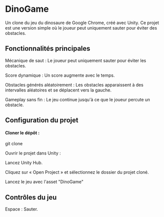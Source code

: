 # DinoGame

Un clone du jeu du dinosaure de Google Chrome, créé avec Unity. Ce projet est une version simple où le joueur peut uniquement sauter pour éviter des obstacles.

## Fonctionnalités principales

Mécanique de saut : Le joueur peut uniquement sauter pour éviter les obstacles.

Score dynamique : Un score augmente avec le temps.

Obstacles générés aléatoirement : Les obstacles apparaissent à des intervalles aléatoires et se déplacent vers la gauche.

Gameplay sans fin : Le jeu continue jusqu'à ce que le joueur percute un obstacle.

## Configuration du projet

#### Cloner le dépôt :

git clone <url-du-depot>

Ouvrir le projet dans Unity :

Lancez Unity Hub.

Cliquez sur « Open Project » et sélectionnez le dossier du projet cloné.

Lancez le jeu avec l'asset "DinoGame"

## Contrôles du jeu

Espace : Sauter.